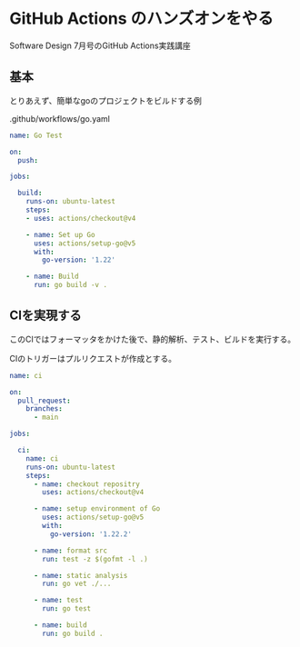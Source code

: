 # GitHub Actions のハンズオンをやる

Software Design 7月号のGitHub Actions実践講座

## 基本

とりあえず、簡単なgoのプロジェクトをビルドする例

.github/workflows/go.yaml
```YAML
name: Go Test

on:
  push:

jobs:

  build:
    runs-on: ubuntu-latest
    steps:
    - uses: actions/checkout@v4

    - name: Set up Go
      uses: actions/setup-go@v5
      with:
        go-version: '1.22'

    - name: Build
      run: go build -v .
```

## CIを実現する

このCIではフォーマッタをかけた後で、静的解析、テスト、ビルドを実行する。

CIのトリガーはプルリクエストが作成とする。

```YAML
name: ci

on:
  pull_request:
    branches:
      - main

jobs:

  ci:
    name: ci
    runs-on: ubuntu-latest
    steps:
      - name: checkout repositry
        uses: actions/checkout@v4

      - name: setup environment of Go
        uses: actions/setup-go@v5
        with:
          go-version: '1.22.2'

      - name: format src
        run: test -z $(gofmt -l .)

      - name: static analysis
        run: go vet ./...

      - name: test
        run: go test

      - name: build
        run: go build .
```
